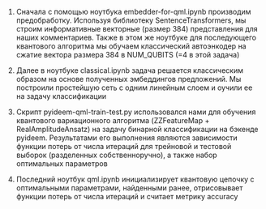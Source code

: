 1) Сначала с помощью ноутбука embedder-for-qml.ipynb производим предобработку. Используя библиотеку SentenceTransformers, мы строим информативные векторные (размер 384) представления для наших комментариев. Также в этом же ноутбуке для последующего квантового алгоритма мы обучаем классический автоэнкодер на сжатие вектора размера 384 в NUM_QUBITS (=4 в этой задача)


2) Далее в ноутбуке classical.ipynb задача решается классическим образом на основе полученных эмбеддингов предложений. Мы построили простейшую сеть с одним линейным слоем и оучили ее на задачу классификации


3) Скрипт pyideem-qml-train-test.py использовался нами для обучения квантового вариационного алгоритма (ZZFeatureMap + RealAmplitudeAnsatz) на задачу бинарной классификации на бэкенде pyideem. Результатами его выполнения являются зависимости функции потерь от числа итераций для трейновой и тестовой выборок (разделенных собственноручно), а также набор оптимальных параметров


4) Последний ноутбук qml.ipynb инициализирует квантовую цепочку с оптимальными параметрами, найденными ранее, отрисовывает функции потерь от числа итераций и считает метрику accuracy
